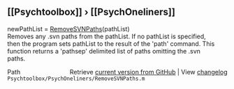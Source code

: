 ## [[Psychtoolbox]] &#8250; [[PsychOneliners]]

newPathList = [RemoveSVNPaths](RemoveSVNPaths)(pathList)  
Removes any .svn paths from the pathList.  If no pathList is specified,  
then the program sets pathList to the result of the 'path' command.  This  
function returns a 'pathsep' delimited list of paths omitting the .svn  
paths.  




<div class="code_header" style="text-align:right;">
  <span style="float:left;">Path&nbsp;&nbsp;</span> <span class="counter">Retrieve <a href=
  "https://raw.github.com/Psychtoolbox-3/Psychtoolbox-3/beta/Psychtoolbox/PsychOneliners/RemoveSVNPaths.m">current version from GitHub</a> | View <a href=
  "https://github.com/Psychtoolbox-3/Psychtoolbox-3/commits/beta/Psychtoolbox/PsychOneliners/RemoveSVNPaths.m">changelog</a></span>
</div>
<div class="code">
  <code>Psychtoolbox/PsychOneliners/RemoveSVNPaths.m</code>
</div>

